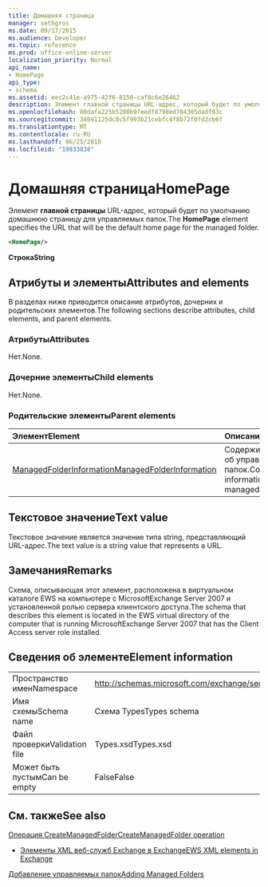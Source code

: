 ```yaml
---
title: Домашняя страница
manager: sethgros
ms.date: 09/17/2015
ms.audience: Developer
ms.topic: reference
ms.prod: office-online-server
localization_priority: Normal
api_name:
- HomePage
api_type:
- schema
ms.assetid: eec2c41e-a975-42f6-8150-caf8c6e26462
description: Элемент главной страницы URL-адрес, который будет по умолчанию домашнюю страницу для управляемых папок.
ms.openlocfilehash: 00dafa225b5200b9feedf8790ed784305dadf03c
ms.sourcegitcommit: 34041125dc8c5f993b21cebfc4f8b72f0fd2cb6f
ms.translationtype: MT
ms.contentlocale: ru-RU
ms.lasthandoff: 06/25/2018
ms.locfileid: "19833838"
---
```

# <a name="homepage"></a><span data-ttu-id="bcc5e-103">Домашняя страница</span><span class="sxs-lookup"><span data-stu-id="bcc5e-103">HomePage</span></span>

<span data-ttu-id="bcc5e-104">Элемент **главной страницы** URL-адрес, который будет по умолчанию домашнюю страницу для управляемых папок.</span><span class="sxs-lookup"><span data-stu-id="bcc5e-104">The **HomePage** element specifies the URL that will be the default home page for the managed folder.</span></span> 
  
```xml
<HomePage/>
```

 <span data-ttu-id="bcc5e-105">**Строка**</span><span class="sxs-lookup"><span data-stu-id="bcc5e-105">**String**</span></span>
## <a name="attributes-and-elements"></a><span data-ttu-id="bcc5e-106">Атрибуты и элементы</span><span class="sxs-lookup"><span data-stu-id="bcc5e-106">Attributes and elements</span></span>

<span data-ttu-id="bcc5e-107">В разделах ниже приводится описание атрибутов, дочерних и родительских элементов.</span><span class="sxs-lookup"><span data-stu-id="bcc5e-107">The following sections describe attributes, child elements, and parent elements.</span></span>
  
### <a name="attributes"></a><span data-ttu-id="bcc5e-108">Атрибуты</span><span class="sxs-lookup"><span data-stu-id="bcc5e-108">Attributes</span></span>

<span data-ttu-id="bcc5e-109">Нет.</span><span class="sxs-lookup"><span data-stu-id="bcc5e-109">None.</span></span>
  
### <a name="child-elements"></a><span data-ttu-id="bcc5e-110">Дочерние элементы</span><span class="sxs-lookup"><span data-stu-id="bcc5e-110">Child elements</span></span>

<span data-ttu-id="bcc5e-111">Нет.</span><span class="sxs-lookup"><span data-stu-id="bcc5e-111">None.</span></span>
  
### <a name="parent-elements"></a><span data-ttu-id="bcc5e-112">Родительские элементы</span><span class="sxs-lookup"><span data-stu-id="bcc5e-112">Parent elements</span></span>

|<span data-ttu-id="bcc5e-113">**Элемент**</span><span class="sxs-lookup"><span data-stu-id="bcc5e-113">**Element**</span></span>|<span data-ttu-id="bcc5e-114">**Описание**</span><span class="sxs-lookup"><span data-stu-id="bcc5e-114">**Description**</span></span>|
|:-----|:-----|
|[<span data-ttu-id="bcc5e-115">ManagedFolderInformation</span><span class="sxs-lookup"><span data-stu-id="bcc5e-115">ManagedFolderInformation</span></span>](managedfolderinformation.md) <br/> |<span data-ttu-id="bcc5e-116">Содержит сведения об управляемых папок.</span><span class="sxs-lookup"><span data-stu-id="bcc5e-116">Contains information about a managed folder.</span></span>  <br/> |
   
## <a name="text-value"></a><span data-ttu-id="bcc5e-117">Текстовое значение</span><span class="sxs-lookup"><span data-stu-id="bcc5e-117">Text value</span></span>

<span data-ttu-id="bcc5e-118">Текстовое значение является значение типа string, представляющий URL-адрес.</span><span class="sxs-lookup"><span data-stu-id="bcc5e-118">The text value is a string value that represents a URL.</span></span>
  
## <a name="remarks"></a><span data-ttu-id="bcc5e-119">Замечания</span><span class="sxs-lookup"><span data-stu-id="bcc5e-119">Remarks</span></span>

<span data-ttu-id="bcc5e-120">Схема, описывающая этот элемент, расположена в виртуальном каталоге EWS на компьютере с MicrosoftExchange Server 2007 и установленной ролью сервера клиентского доступа.</span><span class="sxs-lookup"><span data-stu-id="bcc5e-120">The schema that describes this element is located in the EWS virtual directory of the computer that is running MicrosoftExchange Server 2007 that has the Client Access server role installed.</span></span>
  
## <a name="element-information"></a><span data-ttu-id="bcc5e-121">Сведения об элементе</span><span class="sxs-lookup"><span data-stu-id="bcc5e-121">Element information</span></span>

|||
|:-----|:-----|
|<span data-ttu-id="bcc5e-122">Пространство имен</span><span class="sxs-lookup"><span data-stu-id="bcc5e-122">Namespace</span></span>  <br/> |http://schemas.microsoft.com/exchange/services/2006/types  <br/> |
|<span data-ttu-id="bcc5e-123">Имя схемы</span><span class="sxs-lookup"><span data-stu-id="bcc5e-123">Schema name</span></span>  <br/> |<span data-ttu-id="bcc5e-124">Схема Types</span><span class="sxs-lookup"><span data-stu-id="bcc5e-124">Types schema</span></span>  <br/> |
|<span data-ttu-id="bcc5e-125">Файл проверки</span><span class="sxs-lookup"><span data-stu-id="bcc5e-125">Validation file</span></span>  <br/> |<span data-ttu-id="bcc5e-126">Types.xsd</span><span class="sxs-lookup"><span data-stu-id="bcc5e-126">Types.xsd</span></span>  <br/> |
|<span data-ttu-id="bcc5e-127">Может быть пустым</span><span class="sxs-lookup"><span data-stu-id="bcc5e-127">Can be empty</span></span>  <br/> |<span data-ttu-id="bcc5e-128">False</span><span class="sxs-lookup"><span data-stu-id="bcc5e-128">False</span></span>  <br/> |
   
## <a name="see-also"></a><span data-ttu-id="bcc5e-129">См. также</span><span class="sxs-lookup"><span data-stu-id="bcc5e-129">See also</span></span>



[<span data-ttu-id="bcc5e-130">Операция CreateManagedFolder</span><span class="sxs-lookup"><span data-stu-id="bcc5e-130">CreateManagedFolder operation</span></span>](createmanagedfolder-operation.md)


- [<span data-ttu-id="bcc5e-131">Элементы XML веб-служб Exchange в Exchange</span><span class="sxs-lookup"><span data-stu-id="bcc5e-131">EWS XML elements in Exchange</span></span>](ews-xml-elements-in-exchange.md)


[<span data-ttu-id="bcc5e-132">Добавление управляемых папок</span><span class="sxs-lookup"><span data-stu-id="bcc5e-132">Adding Managed Folders</span></span>](http://msdn.microsoft.com/library/846658c6-7043-40fb-8439-19f97c2a967f%28Office.15%29.aspx)

